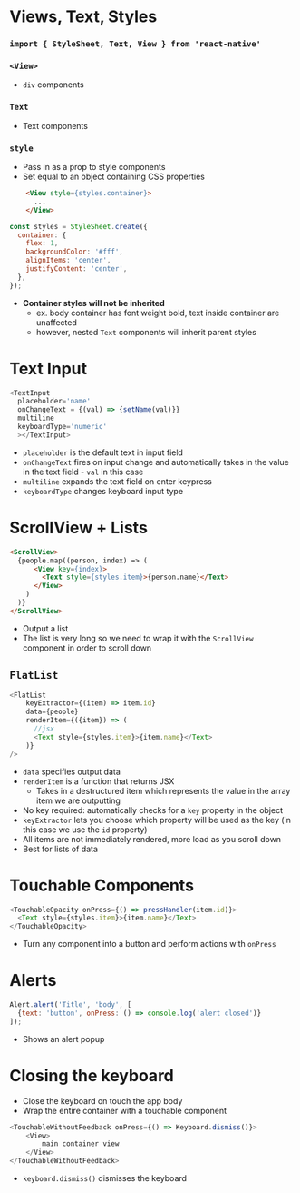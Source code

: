 # Views, Text, Styles

### `import { StyleSheet, Text, View } from 'react-native'`

### `<View>`

- `div` components

### `Text`

- Text components

### `style`

- Pass in as a prop to style components
- Set equal to an object containing CSS properties

```html
    <View style={styles.container}>
      ...
    </View>
```

```js
const styles = StyleSheet.create({
  container: {
    flex: 1,
    backgroundColor: '#fff',
    alignItems: 'center',
    justifyContent: 'center',
  },
});
```

- **Container styles will not be inherited**
    - ex. body container has font weight bold, text inside container are unaffected
    - however, nested `Text` components will inherit parent styles

# Text Input

```js
<TextInput 
  placeholder='name'
  onChangeText = {(val) => {setName(val)}}
  multiline
  keyboardType='numeric'
  ></TextInput>
```

- `placeholder` is the default text in input field
- `onChangeText` fires on input change and automatically takes in the value in the text field - `val` in this case
- `multiline` expands the text field on enter keypress
- `keyboardType` changes keyboard input type

# ScrollView + Lists

```html
<ScrollView>
  {people.map((person, index) => (
      <View key={index}>
        <Text style={styles.item}>{person.name}</Text>
      </View>
    )
  )}
</ScrollView>
```

- Output a list
- The list is very long so we need to wrap it with the `ScrollView` component in order to scroll down

## `FlatList`

```js
<FlatList 
    keyExtractor={(item) => item.id}
    data={people}
    renderItem={({item}) => (
      //jsx
      <Text style={styles.item}>{item.name}</Text>
    )}
/>
```

- `data` specifies output data
- `renderItem` is a function that returns JSX
    - Takes in a destructured item which represents the value in the array item we are outputting
- No key required: automatically checks for a `key` property in the object
- `keyExtractor` lets you choose which property will be used as the key (in this case we use the `id` property)
- All items are not immediately rendered, more load as you scroll down
- Best for lists of data

# Touchable Components

```js
<TouchableOpacity onPress={() => pressHandler(item.id)}>
  <Text style={styles.item}>{item.name}</Text>
</TouchableOpacity>
```
- Turn any component into a button and perform actions with `onPress`

# Alerts

```js
Alert.alert('Title', 'body', [
  {text: 'button', onPress: () => console.log('alert closed')}
]);
```

- Shows an alert popup

# Closing the keyboard

- Close the keyboard on touch the app body
- Wrap the entire container with a touchable component

```js
<TouchableWithoutFeedback onPress={() => Keyboard.dismiss()}>
    <View>
        main container view
    </View>
</TouchableWithoutFeedback>
```

- `keyboard.dismiss()` dismisses the keyboard


